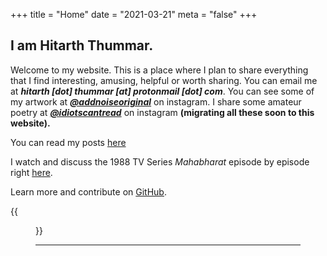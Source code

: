 +++
title = "Home"
date = "2021-03-21"
meta = "false"
+++

## I am Hitarth Thummar.
Welcome to my website. This is a place where I plan to share everything that I find interesting, amusing, helpful or worth sharing.
You can email me at    ***hitarth [dot] thummar [at] protonmail [dot] com***.
You can see some of my artwork at ***[@addnoiseoriginal](https://www.instagram.com/addnoiseoriginal)*** on instagram.
I share some amateur poetry at ***[@idiotscantread](https://www.instagram.com/idiotscantread)*** on instagram **(migrating all these soon to this website).**

You can read my posts [here](/posts)

I watch and discuss the 1988 TV Series *Mahabharat* episode by episode right [here](/mahabharat).

Learn more and contribute on [GitHub](https://github.com/gtlsgamr).

{{<figure src="/images/guycomputer.gif">}}

------



